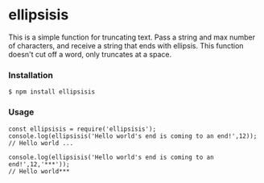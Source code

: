 # ellipsisis
This is a simple function for truncating text. Pass a string and max number of characters, and receive a string that ends with ellipsis. This function doesn't cut off a word, only truncates at a space.

### Installation
```
$ npm install ellipsisis
```

### Usage
```
const ellipsisis = require('ellipsisis');
console.log(ellipsisis('Hello world's end is coming to an end!',12));
// Hello world ...

console.log(ellipsisis('Hello world's end is coming to an end!',12,'***'));
// Hello world***
